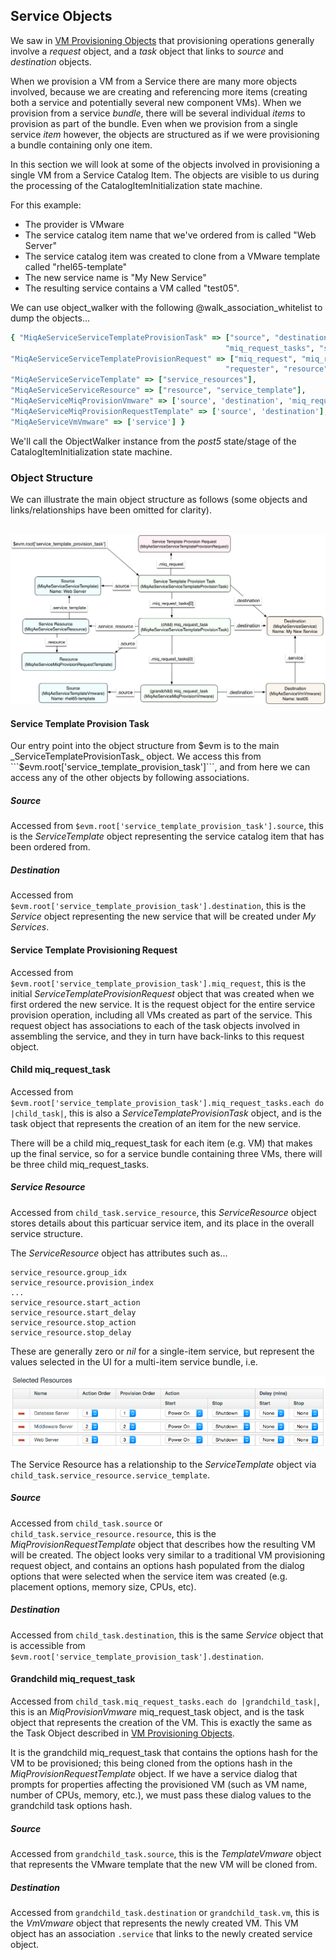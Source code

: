 ## Service Objects

We saw in [VM Provisioning Objects](../chapter17/provisioning_objects.md) that provisioning operations generally involve a _request_ object, and a _task_ object that links to _source_ and _destination_ objects.

When we provision a VM from a Service there are many more objects involved, because we are creating and referencing more items (creating both a service and potentially several new component VMs). When we provision from a service _bundle_, there will be several individual _items_ to provision as part of the bundle. Even when we provision from a single service _item_ however, the objects are structured as if we were provisioning a bundle containing only one item.

In this section we will look at some of the objects involved in provisioning a single VM from a Service Catalog Item. The objects are visible to us during the processing of the CatalogItemInitialization state machine.

For this example:

*  The provider is VMware
*  The service catalog item name that we've ordered from is called "Web Server"
*  The service catalog item was created to clone from a VMware template called "rhel65-template"
* The new service name is "My New Service"
* The resulting service contains a VM called "test05".

We can use object\_walker with the following @walk\_association\_whitelist to dump the objects...

```ruby
{ "MiqAeServiceServiceTemplateProvisionTask" => ["source", "destination", "miq_request",
												"miq_request_tasks", "service_resource"],
"MiqAeServiceServiceTemplateProvisionRequest" => ["miq_request", "miq_request_tasks",
												"requester", "resource", "source"],
"MiqAeServiceServiceTemplate" => ["service_resources"],
"MiqAeServiceServiceResource" => ["resource", "service_template"],
"MiqAeServiceMiqProvisionVmware" => ['source', 'destination', 'miq_request'],
"MiqAeServiceMiqProvisionRequestTemplate" => ['source', 'destination'],
"MiqAeServiceVmVmware" => ['service'] }
```

We'll call the ObjectWalker instance from the _post5_ state/stage of the CatalogItemInitialization state machine.

### Object Structure

We can illustrate the main object structure as follows (some objects and links/relationships have been omitted for clarity).
<br><br>


![screenshot](images/service_objects_detailed.png)

#### Service Template Provision Task

Our entry point into the object structure from $evm is to the main _ServiceTemplateProvisionTask_ object. We access this from ```$evm.root['service_template_provision_task']```, and from here we can access any of the other objects by following associations.

##### Source

Accessed from ```$evm.root['service_template_provision_task'].source```, this is the _ServiceTemplate_ object representing the service catalog item that has been ordered from.

##### Destination

Accessed from ```$evm.root['service_template_provision_task'].destination```, this is the _Service_ object representing the new service that will be created under _My Services_.


#### Service Template Provisioning Request

Accessed from ```$evm.root['service_template_provision_task'].miq_request```, this is the initial _ServiceTemplateProvisionRequest_ object that was created when we first ordered the new service. It is the request object for the entire service provision operation, including all VMs created as part of the service. This request object has associations to each of the task objects involved in assembling the service, and they in turn have back-links to this request object.

#### Child miq\_request\_task

Accessed from ```$evm.root['service_template_provision_task'].miq_request_tasks.each do |child_task|```, this is also a _ServiceTemplateProvisionTask_ object, and is the task object that represents the creation of an item for the new service.

There will be a child miq\_request\_task for each item (e.g. VM) that makes up the final service, so for a service bundle containing three VMs, there will be three child miq\_request\_tasks. 

##### Service Resource

Accessed from ```child_task.service_resource```, this _ServiceResource_ object stores details about this particuar service item, and its place in the overall service structure. 

The _ServiceResource_ object has attributes such as...

```
service_resource.group_idx
service_resource.provision_index
...
service_resource.start_action
service_resource.start_delay
service_resource.stop_action
service_resource.stop_delay
```

These are generally zero or _nil_ for a single-item service, but represent the values selected in the UI for a multi-item service bundle, i.e.

![screenshot](images/screenshot49.png)

The Service Resource has a relationship to the _ServiceTemplate_ object via ```child_task.service_resource.service_template```.

##### Source

Accessed from ```child_task.source``` or ```child_task.service_resource.resource```, this is the _MiqProvisionRequestTemplate_ object that describes how the resulting VM will be created. The object looks very similar to a traditional VM provisioning request object, and contains an options hash populated from the dialog options that were selected when the service item was created (e.g. placement options, memory size, CPUs, etc).

##### Destination

Accessed from ```child_task.destination```, this is the same _Service_ object that is accessible from ```$evm.root['service_template_provision_task'].destination```.

#### Grandchild miq\_request\_task

Accessed from ```child_task.miq_request_tasks.each do |grandchild_task|```, this is an _MiqProvisionVmware_ miq\_request\_task object, and is the task object that represents the creation of the VM. This is exactly the same as the Task Object described in [VM Provisioning Objects](../chapter17/provisioning_objects.md).

It is the grandchild miq\_request\_task that contains the options hash for the VM to be provisioned; this being cloned from the options hash in the _MiqProvisionRequestTemplate_ object. If we have a service dialog that prompts for properties affecting the provisioned VM (such as VM name, number of CPUs, memory, etc.), we must pass these dialog values to the grandchild task options hash.

##### Source

Accessed from ```grandchild_task.source```, this is the _TemplateVmware_ object that represents the VMware template that the new VM will be cloned from.

##### Destination

Accessed from ```grandchild_task.destination``` or ```grandchild_task.vm```, this is the _VmVmware_ object that represents the newly created VM. This VM object has an association ```.service``` that links to the newly created service object.
